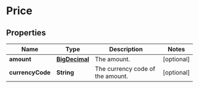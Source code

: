 
# Price

## Properties
Name | Type | Description | Notes
------------ | ------------- | ------------- | -------------
**amount** | [**BigDecimal**](BigDecimal.md) | The amount. |  [optional]
**currencyCode** | **String** | The currency code of the amount. |  [optional]



